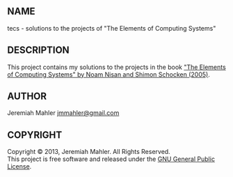 NAME
----

tecs - solutions to the projects of "The Elements of Computing Systems"

DESCRIPTION
-----------

This project contains my solutions to the projects in
the book ["The Elements of Computing Systems" by Noam Nisan and
Shimon Schocken (2005)][nand2tetris].

  [nand2tetris]:http://nand2tetris.org

AUTHOR
------

Jeremiah Mahler <jmmahler@gmail.com>

COPYRIGHT
---------

Copyright &copy; 2013, Jeremiah Mahler.  All Rights Reserved.<br>
This project is free software and released under
the [GNU General Public License][gpl].

  [gpl]: http://www.gnu.org/licenses/gpl.html
